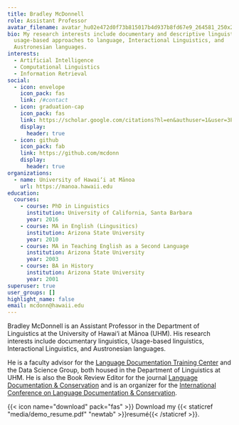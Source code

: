 ```yaml
---
title: Bradley McDonnell
role: Assistant Professor
avatar_filename: avatar_hu02e472d0f73b815017b4d937b8fd67e9_264581_250x250_fill_q90_lanczos_center.jpg
bio: My research interests include documentary and descriptive linguistics,
  usage-based approaches to language, Interactional Linguistics, and
  Austronesian languages.
interests:
  - Artificial Intelligence
  - Computational Linguistics
  - Information Retrieval
social:
  - icon: envelope
    icon_pack: fas
    link: /#contact
  - icon: graduation-cap
    icon_pack: fas
    link: https://scholar.google.com/citations?hl=en&authuser=1&user=3P0rWqYAAAAJ
    display:
      header: true
  - icon: github
    icon_pack: fab
    link: https://github.com/mcdonn
    display:
      header: true
organizations:
  - name: University of Hawai‘i at Mānoa
    url: https://manoa.hawaii.edu
education:
  courses:
    - course: PhD in Linguistics
      institution: University of California, Santa Barbara
      year: 2016
    - course: MA in English (Lingusitics)
      institution: Arizona State University
      year: 2010
    - course: MA in Teaching English as a Second Language
      institution: Arizona State University
      year: 2003
    - course: BA in History
      institution: Arizona State University
      year: 2001
superuser: true
user_groups: []
highlight_name: false
email: mcdonn@hawaii.edu
---
```


Bradley McDonnell is an Assistant Professor in the Department of Linguistics at the University of Hawai‘i at Mānoa (UHM). His research interests include documentary linguistics, Usage-based linguistics, Interactional Linguistics, and Austronesian languages. 

He is a faculty advisor for the [Language Documentation Training Center](https://www.ldtc.org) and the Data Science Group, both housed in the Department of Linguistics at UHM. He is also the Book Review Editor for the journal [Language Documentation & Conservation](http://nflrc.hawaii.edu/ldc/) and is an organizer for the [International Conference on Language Documentation & Conservation](http://ling.lll.hawaii.edu/sites/icldc/).

{{< icon name="download" pack="fas" >}} Download my {{< staticref "media/demo_resume.pdf" "newtab" >}}resumé{{< /staticref >}}.

